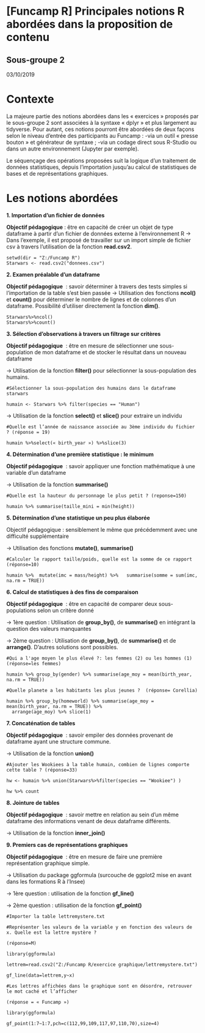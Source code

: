 # [Funcamp R] Principales notions R abordées dans la proposition de contenu 
## Sous-groupe 2
03/10/2019


# Contexte

La majeure partie des notions abordées dans les « exercices » proposés par le sous-groupe 2 sont associées à la syntaxe « dplyr » et plus largement au tidyverse. Pour autant, ces notions pourront être abordées de deux façons selon le niveau d’entrée des participants au Funcamp :
-via un outil « presse bouton » et générateur de syntaxe ;
-via un codage direct sous R-Studio ou dans un autre environnement (Jupyter par exemple).

Le séquençage des opérations proposées suit la logique d’un traitement de données statistiques, depuis l’importation jusqu’au calcul de statistiques de bases et de représentations graphiques.

# Les notions abordées

**1. Importation d’un fichier de données**

**Objectif pédagogique** : être en capacité de créer un objet de type dataframe à partir d’un fichier de données externe à l’environnement R
→ Dans l’exemple, il est proposé de travailler sur un import simple de fichier csv à travers l’utilisation de la fonction **read.csv2**.

	setwd(dir = "Z:/Funcamp R")
	Starwars <- read.csv2("donnees.csv")

**2. Examen préalable d’un dataframe**

**Objectif pédagogique**  : savoir déterminer à travers des tests simples si l’importation de la table s’est bien passée
→ Utilisation des fonctions **ncol()** et **count()** pour déterminer le nombre de lignes et de colonnes d’un dataframe. Possibilité d’utiliser directement la fonction **dim()**.

	Starwars%>%ncol()
	Starwars%>%count()

**3. Sélection d’observations à travers un filtrage sur critères**

**Objectif pédagogique**  : être en mesure de sélectionner une sous-population de mon dataframe et de stocker le résultat dans un nouveau dataframe

→ Utilisation de la fonction **filter()** pour sélectionner la sous-population des humains.

	#Sélectionner la sous-population des humains dans le dataframe starwars 

	humain <- Starwars %>% filter(species == "Human") 

→ Utilisation de la fonction **select()** et **slice()** pour extraire un individu

	#Quelle est l’année de naissance associée au 3ème individu du fichier ? (réponse = 19)

	humain %>%select(« birth_year ») %>%slice(3)


**4. Détermination d’une première statistique : le minimum**

**Objectif pédagogique**  : savoir appliquer une fonction mathématique à une variable d’un dataframe

→ Utilisation de la fonction **summarise()**

	#Quelle est la hauteur du personnage le plus petit ? (reponse=150)

	humain %>% summarise(taille_mini = min(height))

**5. Détermination d’une statistique un peu plus élaborée**

Objectif pédagogique : sensiblement le même que précédemment avec une difficulté supplémentaire

→ Utilisation des fonctions **mutate()**, **summarise()**

	#Calculer le rapport taille/poids, quelle est la somme de ce rapport (réponse=10) 

	humain %>%  mutate(imc = mass/height) %>%   summarise(somme = sum(imc, na.rm = TRUE))

**6. Calcul de statistiques à des fins de comparaison**

**Objectif pédagogique**  : être en capacité de comparer deux sous-populations selon un critère donné

→ 1ère question : Utilisation de **group_by()**, de **summarise()** en intégrant la question des valeurs manquantes 

→ 2ème question : Utilisation de **group_by()**, de **summarise()** et de **arrange()**. D’autres solutions sont possibles.

	#Qui a l'age moyen le plus élevé ?: les femmes (2) ou les hommes (1) (réponse=les femmes) 

	humain %>% group_by(gender) %>% summarise(age_moy = mean(birth_year, na.rm = TRUE))

	#Quelle planete a les habitants les plus jeunes ?  (réponse= Corellia) 

	humain %>% group_by(homeworld) %>% summarise(age_moy = mean(birth_year, na.rm = TRUE)) %>%
	  arrange(age_moy) %>% slice(1)

**7. Concaténation de tables**
    
**Objectif pédagogique**  : savoir empiler des données provenant de dataframe ayant une structure commune.

→ Utilisation de la fonction **union()**

	#Ajouter les Wookiees à la table humain, combien de lignes comporte cette table ? (réponse=33)

	hw <- humain %>% union(Starwars%>%filter(species == "Wookiee") ) 

	hw %>% count

**8. Jointure de tables**

**Objectif pédagogique**  : savoir mettre en relation au sein d’un même dataframe des informations venant de deux dataframe différents.

→ Utilisation de la fonction **inner_join()**


**9. Premiers cas de représentations graphiques**

**Objectif pédagogique**  : être en mesure de faire une première représentation graphique simple.

→ Utilisation du package ggformula (surcouche de ggplot2 mise en avant dans les formations R à l’Insee)

→ 1ère question : utilisation de la fonction **gf_line()**

→ 2ème question : utilisation de la fonction **gf_point()**

	#Importer la table lettremystere.txt

	#Représenter les valeurs de la variable y en fonction des valeurs de x. Quelle est la lettre mystère ? 
	
	(réponse=M)

	library(ggformula)

	lettrem=read.csv2("Z:/Funcamp R/exercice graphique/lettremystere.txt")

	gf_line(data=lettrem,y~x)

	#Les lettres affichées dans le graphique sont en désordre, retrouver le mot caché et l’afficher 
	
	(réponse = « Funcamp »)

	library(ggformula)

	gf_point(1:7~1:7,pch=c(112,99,109,117,97,110,70),size=4)

